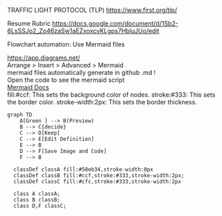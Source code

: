 TRAFFIC LIGHT PROTOCOL (TLP)
https://www.first.org/tlp/

Resume Rubric
https://docs.google.com/document/d/1Sb2-6LsSSJo2_Zo46zaSw1aEZxoxcvKLgps7HbluJUo/edit

Flowchart automation: Use Mermaid files


https://app.diagrams.net/ \
Arrange > Insert > Advanced > Mermaid \
mermaid files automatically generate in github .md ! \
Open the code to see the mermaid script \
[Mermaid Docs](https://mermaid.js.org/intro/getting-started.html) \
fill:#ccf: This sets the background color of nodes.
stroke:#333: This sets the border color.
stroke-width:2px: This sets the border thickness.

```mermaid
graph TD
    A[Green ] --> B(Preview)
    B --> C{decide}
    C --> D[Keep]
    C --> E[Edit Definition]
    E --> B
    D --> F[Save Image and Code]
    F --> B

  classDef classA fill:#58eb34,stroke-width:0px
  classDef classB fill:#ccf,stroke:#333,stroke-width:2px;
  classDef classC fill:#cfc,stroke:#333,stroke-width:2px

  class A classA;
  class B classB;
  class D,F classC;
```

